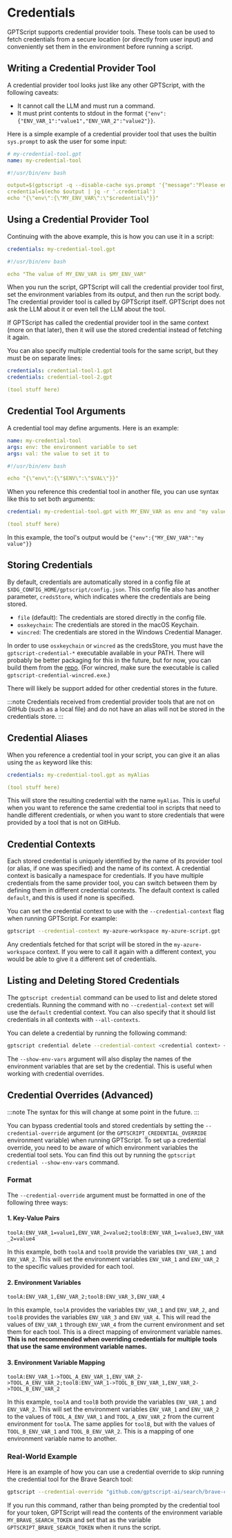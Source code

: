 # Credentials

GPTScript supports credential provider tools. These tools can be used to fetch credentials from a secure location (or
directly from user input) and conveniently set them in the environment before running a script.

## Writing a Credential Provider Tool

A credential provider tool looks just like any other GPTScript, with the following caveats:
- It cannot call the LLM and must run a command.
- It must print contents to stdout in the format `{"env":{"ENV_VAR_1":"value1","ENV_VAR_2":"value2"}}`.

Here is a simple example of a credential provider tool that uses the builtin `sys.prompt` to ask the user for some input:

```yaml
# my-credential-tool.gpt
name: my-credential-tool

#!/usr/bin/env bash

output=$(gptscript -q --disable-cache sys.prompt '{"message":"Please enter your fake credential.","fields":"credential","sensitive":"true"}')
credential=$(echo $output | jq -r '.credential')
echo "{\"env\":{\"MY_ENV_VAR\":\"$credential\"}}"
```

## Using a Credential Provider Tool

Continuing with the above example, this is how you can use it in a script:

```yaml
credentials: my-credential-tool.gpt

#!/usr/bin/env bash

echo "The value of MY_ENV_VAR is $MY_ENV_VAR"
```

When you run the script, GPTScript will call the credential provider tool first, set the environment variables from its
output, and then run the script body. The credential provider tool is called by GPTScript itself. GPTScript does not ask the
LLM about it or even tell the LLM about the tool.

If GPTScript has called the credential provider tool in the same context (more on that later), then it will use the stored
credential instead of fetching it again.

You can also specify multiple credential tools for the same script, but they must be on separate lines:

```yaml
credentials: credential-tool-1.gpt
credentials: credential-tool-2.gpt

(tool stuff here)
```

## Credential Tool Arguments

A credential tool may define arguments. Here is an example:

```yaml
name: my-credential-tool
args: env: the environment variable to set
args: val: the value to set it to

#!/usr/bin/env bash

echo "{\"env\":{\"$ENV\":\"$VAL\"}}"
```

When you reference this credential tool in another file, you can use syntax like this to set both arguments:

```yaml
credential: my-credential-tool.gpt with MY_ENV_VAR as env and "my value" as val

(tool stuff here)
```

In this example, the tool's output would be `{"env":{"MY_ENV_VAR":"my value"}}`

## Storing Credentials

By default, credentials are automatically stored in a config file at `$XDG_CONFIG_HOME/gptscript/config.json`.
This config file also has another parameter, `credsStore`, which indicates where the credentials are being stored.

- `file` (default): The credentials are stored directly in the config file.
- `osxkeychain`: The credentials are stored in the macOS Keychain.
- `wincred`: The credentials are stored in the Windows Credential Manager.

In order to use `osxkeychain` or `wincred` as the credsStore, you must have the `gptscript-credential-*` executable
available in your PATH. There will probably be better packaging for this in the future, but for now, you can build them
from the [repo](https://github.com/gptscript-ai/gptscript-credential-helpers). (For wincred, make sure the executable
is called `gptscript-credential-wincred.exe`.)

There will likely be support added for other credential stores in the future.

:::note
Credentials received from credential provider tools that are not on GitHub (such as a local file) and do not have an alias
will not be stored in the credentials store.
:::

## Credential Aliases

When you reference a credential tool in your script, you can give it an alias using the `as` keyword like this:

```yaml
credentials: my-credential-tool.gpt as myAlias

(tool stuff here)
```

This will store the resulting credential with the name `myAlias`.
This is useful when you want to reference the same credential tool in scripts that need to handle different credentials,
or when you want to store credentials that were provided by a tool that is not on GitHub.

## Credential Contexts

Each stored credential is uniquely identified by the name of its provider tool (or alias, if one was specified) and the name of its context.
A credential  context is basically a namespace for credentials. If you have multiple credentials from the same provider tool,
you can switch between them by defining them in different credential contexts. The default context is called `default`,
and this is used if none is specified.

You can set the credential context to use with the `--credential-context` flag when running GPTScript. For
example:

```bash
gptscript --credential-context my-azure-workspace my-azure-script.gpt
```

Any credentials fetched for that script will be stored in the `my-azure-workspace` context. If you were to call it again
with a different context, you would be able to give it a different set of credentials.

## Listing and Deleting Stored Credentials

The `gptscript credential` command can be used to list and delete stored credentials. Running the command with no
`--credential-context` set will use the `default` credential context. You can also specify that it should list
credentials in all contexts with `--all-contexts`.

You can delete a credential by running the following command:

```bash
gptscript credential delete --credential-context <credential context> <credential name>
```

The `--show-env-vars` argument will also display the names of the environment variables that are set by the credential.
This is useful when working with credential overrides.

## Credential Overrides (Advanced)

:::note
The syntax for this will change at some point in the future.
:::

You can bypass credential tools and stored credentials by setting the `--credential-override` argument (or the
`GPTSCRIPT_CREDENTIAL_OVERRIDE` environment variable) when running GPTScript. To set up a credential override, you
need to be aware of which environment variables the credential tool sets. You can find this out by running the
`gptscript credential --show-env-vars` command.

### Format

The `--credential-override` argument must be formatted in one of the following three ways:

#### 1. Key-Value Pairs

`toolA:ENV_VAR_1=value1,ENV_VAR_2=value2;toolB:ENV_VAR_1=value3,ENV_VAR_2=value4`

In this example, both `toolA` and `toolB` provide the variables `ENV_VAR_1` and `ENV_VAR_2`.
This will set the environment variables `ENV_VAR_1` and `ENV_VAR_2` to the specific values provided for each tool.

#### 2. Environment Variables

`toolA:ENV_VAR_1,ENV_VAR_2;toolB:ENV_VAR_3,ENV_VAR_4`

In this example, `toolA` provides the variables `ENV_VAR_1` and `ENV_VAR_2`, and `toolB` provides the variables `ENV_VAR_3` and `ENV_VAR_4`.
This will read the values of `ENV_VAR_1` through `ENV_VAR_4` from the current environment and set them for each tool.
This is a direct mapping of environment variable names. **This is not recommended when overriding credentials for
multiple tools that use the same environment variable names.**

#### 3. Environment Variable Mapping

`toolA:ENV_VAR_1->TOOL_A_ENV_VAR_1,ENV_VAR_2->TOOL_A_ENV_VAR_2;toolB:ENV_VAR_1->TOOL_B_ENV_VAR_1,ENV_VAR_2->TOOL_B_ENV_VAR_2`

In this example, `toolA` and `toolB` both provide the variables `ENV_VAR_1` and `ENV_VAR_2`.
This will set the environment variables `ENV_VAR_1` and `ENV_VAR_2` to the values of `TOOL_A_ENV_VAR_1` and
`TOOL_A_ENV_VAR_2` from the current environment for `toolA`. The same applies for `toolB`, but with the values of
`TOOL_B_ENV_VAR_1` and `TOOL_B_ENV_VAR_2`. This is a mapping of one environment variable name to another.

### Real-World Example

Here is an example of how you can use a credential override to skip running the credential tool for the Brave Search tool:

```bash
gptscript --credential-override "github.com/gptscript-ai/search/brave-credential:GPTSCRIPT_BRAVE_SEARCH_TOKEN->MY_BRAVE_SEARCH_TOKEN" github.com/gptscript-ai/search/brave '{"q": "cute cats"}'
```

If you run this command, rather than being prompted by the credential tool for your token, GPTScript will read the contents
of the environment variable `MY_BRAVE_SEARCH_TOKEN` and set that as the variable `GPTSCRIPT_BRAVE_SEARCH_TOKEN` when it runs
the script.
